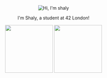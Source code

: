 
<div align="center">
  
  <img alt="Hi, I'm shaly" src="https://capsule-render.vercel.app/api?type=waving&height=200&color=0:FFAABB,50:BCB2FF,100:FFAABB&text=Hello,%20I'm%20Shaly!👩🏽‍💻%20&textBg=false&fontSize=30&fontAlign=50&fontAlignY=40&fontColor=FFFFFF&animation=fadeIn" />

I'm Shaly, a student at 42 London!

<!---
pandashaly/pandashaly is a ✨ special ✨ repository because its `README.md` (this file) appears on your GitHub profile.
You can click the Preview link to take a look at your changes.
--->

<img src="https://github-readme-stats.vercel.app/api/top-langs/?username=pandashaly&layout=compact&bg_color=end,FFAABB,A89AFF&title_color=FFFFFF&text_color=FFFFFF&icon_color=FFFFFF" height="150"> <img src="https://github-readme-streak-stats.herokuapp.com/?user=pandashaly&hide_border=true&card_width=400&background=0,A89AFF,FFAABB&stroke=FFFFFF&ring=FFFFFF&fire=FFFFFF&currStreakNum=FFFFFF&sideNums=FFFFFF&currStreakLabel=FFFFFF&sideLabels=FFFFFF&dates=FFFFFF" height="150">
</div>
